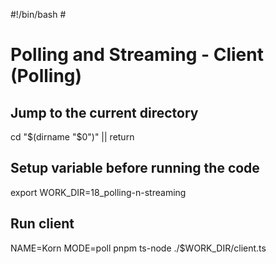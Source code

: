 #!/bin/bash # <!-- markdownlint-disable-line MD018 MD041 -->

# Polling and Streaming - Client (Polling)

## Jump to the current directory

cd "$(dirname "$0")" || return

## Setup variable before running the code

export WORK_DIR=18_polling-n-streaming

## Run client

NAME=Korn MODE=poll pnpm ts-node ./$WORK_DIR/client.ts
